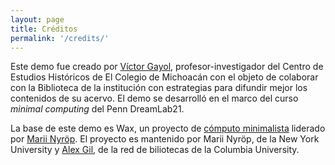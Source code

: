 ```yaml
---
layout: page
title: Créditos
permalink: '/credits/'
---
```


Este demo fue creado por <a href="https://github.com/vgayolrs" target="_blank">Víctor Gayol</a>, profesor-investigador del Centro de Estudios Históricos de El Colegio de Michoacán con el objeto de colaborar con la Biblioteca de la institución con estrategias para difundir mejor los contenidos de su acervo. El demo se desarrolló en el marco del curso *minimal computing* del Penn DreamLab21.

La base de este demo es Wax, un proyecto de <a href="https://github.com/minicomp" target="_blank">cómputo minimalista</a> liderado por <a href="http://marii.info/" target="_blank">Marii Nyröp</a>. El proyecto es mantenido por Marii Nyröp, de la New York University y <a href="http://www.elotroalex.com/" target="_blank">Alex Gil</a>, de la red de biliotecas de la Columbia University.
